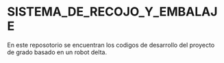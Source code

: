 # SISTEMA_DE_RECOJO_Y_EMBALAJE
En este reposotorio se encuentran los codigos de desarrollo del proyecto de grado basado en un robot delta.
